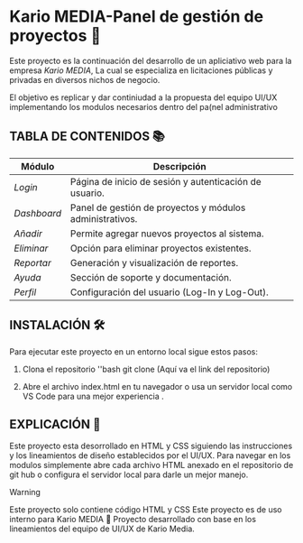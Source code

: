 # Kario MEDIA-Panel de gestión de proyectos 📌
Este proyecto es la continuación del desarrollo de un apliciativo web para la empresa *Kario MEDIA*, La cual se especializa en licitaciones públicas y privadas en diversos nichos de negocio.

El objetivo es replicar y dar continiudad a la propuesta del equipo UI/UX implementando los modulos necesarios dentro del pa(nel administrativo 

## TABLA DE CONTENIDOS 📚

| Módulo       | Descripción |
|-------------|------------|
| *Login*   | Página de inicio de sesión y autenticación de usuario. |
| *Dashboard* | Panel de gestión de proyectos y módulos administrativos. |
| *Añadir*  | Permite agregar nuevos proyectos al sistema. |
| *Eliminar* | Opción para eliminar proyectos existentes. |
| *Reportar* | Generación y visualización de reportes. |
| *Ayuda*   | Sección de soporte y documentación. |
| *Perfil*  | Configuración del usuario (Log-In y Log-Out). |

## INSTALACIÓN 🛠️
Para ejecutar este proyecto en un entorno local sigue estos pasos:

1. Clona el repositorio
   ''bash
   git clone (Aquí va el link del repositorio)

2. Abre el archivo index.html en tu navegador o usa un servidor local como VS Code para una mejor experiencia .
   
## EXPLICACIÓN 📖
Este proyecto esta desorrollado en HTML y CSS siguiendo las instrucciones y los lineamientos de diseño establecidos por el UI/UX.
Para navegar en los modulos simplemente abre cada archivo HTML anexado en el repositorio de git hub o configura el servidor local para darle un mejor manejo.

>[!WARNING]
 Este proyecto solo contiene código HTML y CSS
Este proyecto es de uso interno para Kario MEDIA
📌 Proyecto desarrollado con base en los lineamientos del equipo de UI/UX de Kario Media.
